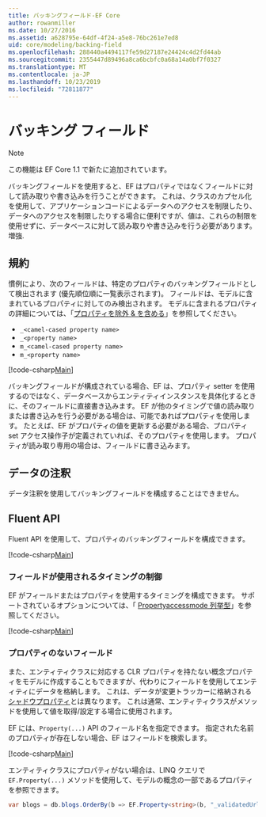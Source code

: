 ```yaml
---
title: バッキングフィールド-EF Core
author: rowanmiller
ms.date: 10/27/2016
ms.assetid: a628795e-64df-4f24-a5e8-76bc261e7ed8
uid: core/modeling/backing-field
ms.openlocfilehash: 288440a4494117fe59d27187e24424c4d2fd44ab
ms.sourcegitcommit: 2355447d89496a8ca6bcbfc0a68a14a0bf7f0327
ms.translationtype: MT
ms.contentlocale: ja-JP
ms.lasthandoff: 10/23/2019
ms.locfileid: "72811877"
---
```

# <a name="backing-fields"></a>バッキング フィールド

> [!NOTE]  
> この機能は EF Core 1.1 で新たに追加されています。

バッキングフィールドを使用すると、EF はプロパティではなくフィールドに対して読み取りや書き込みを行うことができます。 これは、クラスのカプセル化を使用して、アプリケーションコードによるデータへのアクセスを制限したり、データへのアクセスを制限したりする場合に便利ですが、値は、これらの制限を使用せずに、データベースに対して読み取りや書き込みを行う必要があります。増強.

## <a name="conventions"></a>規約

慣例により、次のフィールドは、特定のプロパティのバッキングフィールドとして検出されます (優先順位順に一覧表示されます)。 フィールドは、モデルに含まれているプロパティに対してのみ検出されます。 モデルに含まれるプロパティの詳細については、「[プロパティを除外 & を含める](included-properties.md)」を参照してください。

* `_<camel-cased property name>`
* `_<property name>`
* `m_<camel-cased property name>`
* `m_<property name>`

[!code-csharp[Main](../../../samples/core/Modeling/Conventions/BackingField.cs#Sample)]

バッキングフィールドが構成されている場合、EF は、プロパティ setter を使用するのではなく、データベースからエンティティインスタンスを具体化するときに、そのフィールドに直接書き込みます。 EF が他のタイミングで値の読み取りまたは書き込みを行う必要がある場合は、可能であればプロパティを使用します。 たとえば、EF がプロパティの値を更新する必要がある場合、プロパティ set アクセス操作子が定義されていれば、そのプロパティを使用します。 プロパティが読み取り専用の場合は、フィールドに書き込みます。

## <a name="data-annotations"></a>データの注釈

データ注釈を使用してバッキングフィールドを構成することはできません。

## <a name="fluent-api"></a>Fluent API

Fluent API を使用して、プロパティのバッキングフィールドを構成できます。

[!code-csharp[Main](../../../samples/core/Modeling/FluentAPI/BackingField.cs#Sample)]

### <a name="controlling-when-the-field-is-used"></a>フィールドが使用されるタイミングの制御

EF がフィールドまたはプロパティを使用するタイミングを構成できます。 サポートされているオプションについては、「 [Propertyaccessmode 列挙型](https://docs.microsoft.com/dotnet/api/microsoft.entityframeworkcore.propertyaccessmode)」を参照してください。

[!code-csharp[Main](../../../samples/core/Modeling/FluentAPI/BackingFieldAccessMode.cs#Sample)]

### <a name="fields-without-a-property"></a>プロパティのないフィールド

また、エンティティクラスに対応する CLR プロパティを持たない概念プロパティをモデルに作成することもできますが、代わりにフィールドを使用してエンティティにデータを格納します。 これは、データが変更トラッカーに格納される[シャドウプロパティ](shadow-properties.md)とは異なります。 これは通常、エンティティクラスがメソッドを使用して値を取得/設定する場合に使用されます。

EF には、`Property(...)` API のフィールド名を指定できます。 指定された名前のプロパティが存在しない場合、EF はフィールドを検索します。

[!code-csharp[Main](../../../samples/core/Modeling/FluentAPI/BackingFieldNoProperty.cs#Sample)]

エンティティクラスにプロパティがない場合は、LINQ クエリで `EF.Property(...)` メソッドを使用して、モデルの概念の一部であるプロパティを参照できます。

``` csharp
var blogs = db.blogs.OrderBy(b => EF.Property<string>(b, "_validatedUrl"));
```
